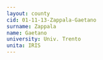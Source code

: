 ```yaml
---
layout: county 
cid: 01-11-13-Zappala-Gaetano
surname: Zappala
name: Gaetano
university: Univ. Trento
unita: IRIS
---
```

